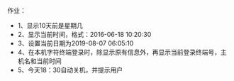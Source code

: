 

作业：

- 1、显示10天前是星期几
- 2、显示当前时间，格式：2016-06-18 10:20:30
- 3、设置当前日期为2019-08-07 06:05:10
- 4、在本机字符终端登录时，除显示原有信息外，再显示当前登录终端号，主机名和当前时间
- 5、今天18：30自动关机，并提示用户